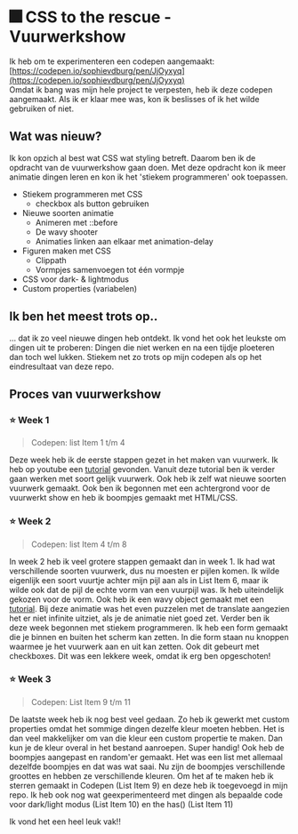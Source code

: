 # 🎆 CSS to the rescue - Vuurwerkshow
Ik heb om te experimenteren een codepen aangemaakt: [https://codepen.io/sophievdburg/pen/JjOyxyq](https://codepen.io/sophievdburg/pen/JjOyxyq) <br>
Omdat ik bang was mijn hele project te verpesten, heb ik deze codepen aangemaakt. Als ik er klaar mee was, kon ik beslisses of ik het wilde gebruiken of niet. 

## Wat was nieuw?
Ik kon opzich al best wat CSS wat styling betreft. Daarom ben ik de opdracht van de vuurwerkshow gaan doen. Met deze opdracht kon ik meer animatie dingen leren en kon ik het 'stiekem programmeren' ook toepassen. 

- Stiekem programmeren met CSS
  * checkbox als button gebruiken
- Nieuwe soorten animatie
  * Animeren met ::before 
  * De wavy shooter
  * Animaties linken aan elkaar met animation-delay
- Figuren maken met CSS
   * Clippath
   * Vormpjes samenvoegen tot één vormpje
- CSS voor dark- & lightmodus
- Custom properties (variabelen)

## Ik ben het meest trots op..
... dat ik zo veel nieuwe dingen heb ontdekt. Ik vond het ook het leukste om dingen uit te proberen: Dingen die niet werken en na een tijdje ploeteren dan toch wel lukken. Stiekem net zo trots op mijn codepen als op het eindresultaat van deze repo.


## Proces van vuurwerkshow
### :star: Week 1
> Codepen: list Item 1 t/m 4

Deze week heb ik de eerste stappen gezet in het maken van vuurwerk. Ik heb op youtube een [tutorial](https://www.youtube.com/watch?v=K4K7HNavK4U) gevonden. Vanuit deze tutorial ben ik verder gaan werken met soort gelijk vuurwerk. Ook heb ik zelf wat nieuwe soorten vuurwerk gemaakt. Ook ben ik begonnen met een achtergrond voor de vuurwerkt show en heb ik boompjes gemaakt met HTML/CSS. 

### :star: Week 2
> Codepen: list Item 4 t/m 8

In week 2 heb ik veel grotere stappen gemaakt dan in week 1. Ik had wat verschillende soorten vuurwerk, dus nu moesten er pijlen komen. Ik wilde eigenlijk een soort vuurtje achter mijn pijl aan als in List Item 6, maar ik wilde ook dat de pijl de echte vorm van een vuurpijl was. Ik heb uiteindelijk gekozen voor de vorm. 
Ook heb ik een wavy object gemaakt met een [tutorial](https://www.youtube.com/watch?v=BaYd9Y_J71o). Bij deze animatie was het even puzzelen met de translate aangezien het er niet infinite uitziet, als je de animatie niet goed zet. Verder ben ik deze week begonnen met stiekem programmeren. Ik heb een form gemaakt die je binnen en buiten het scherm kan zetten. In die form staan nu knoppen waarmee je het vuurwerk aan en uit kan zetten. Ook dit gebeurt met checkboxes. Dit was een lekkere week, omdat ik erg ben opgeschoten!
 

### :star: Week 3
> Codepen: List Item 9 t/m 11

De laatste week heb ik nog best veel gedaan. Zo heb ik gewerkt met custom properties omdat het sommige dingen dezelfe kleur moeten hebben. Het is dan veel makkelijker om van die kleur een custom propertie te maken. Dan kun je de kleur overal in het bestand aanroepen. Super handig!
Ook heb de boompjes aangepast en random'er gemaakt. Het was een list met allemaal dezelfde boompjes en dat was wat saai. Nu zijn de boompjes verschillende groottes en hebben ze verschillende kleuren.
Om het af te maken heb ik sterren gemaakt in Codepen (List Item 9) en deze heb ik toegevoegd in mijn repo. 
Ik heb ook nog wat geexperimenteerd met dingen als bepaalde code voor dark/light modus (List Item 10) en the has() (List Item 11)


Ik vond het een heel leuk vak!!
